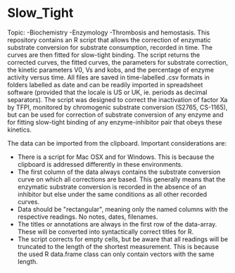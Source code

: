 # Slow_Tight
Topic:
-Biochemistry
-Enzymology
-Thrombosis and hemostasis.
This repository contains an R script that allows the correction of enzymatic substrate conversion for substrate consumption, recorded in time. 
The curves are then fitted for slow-tight binding. The script returns the corrected curves, the fitted curves, the parameters for substrate correction, the kinetic parameters V0, Vs and kobs, and the percentage of enzyme activity versus time. 
All files are saved in time-labelled .csv formats in folders labelled as date and can be readily imported in spreadsheet software (provided that the locale is US or UK, ie. periods as decimal separators). 
The script was designed to correct the inactivation of factor Xa by TFPI, monitored by chromogenic substrate conversion (S2765, CS-1165), but can be used for correction of substrate conversion of any enzyme and for fitting slow-tight binding of any enzyme-inhibitor pair that obeys these kinetics.

The data can be imported from the clipboard. Important considerations are:
- There is a script for Mac OSX and for Windows. This is because the clipboard is addressed differently in these environments.
- The first column of the data always contains the substrate conversion curve on which all corrections are based. This generally means that the enzymatic substrate conversion is recorded in the absence of an inhibitor but else under the same conditions as all other recorded curves.
- Data should be "rectangular", meaning only the named columns with the respective readings. No notes, dates, filenames.
- The titles or annotations are always in the first row of the data-array. These will be converted into syntactically correct titles for R.
- The script corrects for empty cells, but be aware that all readings will be truncated to the length of the shortest measurement. This is because the used R data.frame class can only contain vectors with the same length.


